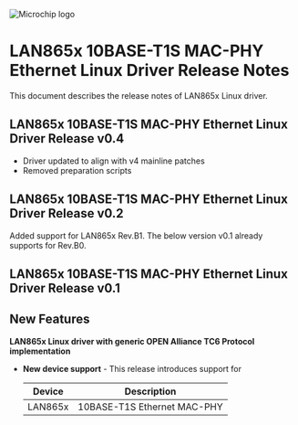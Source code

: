 ![Microchip logo](https://raw.githubusercontent.com/wiki/Microchip-MPLAB-Harmony/Microchip-MPLAB-Harmony.github.io/images/microchip_logo.png)

# LAN865x 10BASE-T1S MAC-PHY Ethernet Linux Driver Release Notes
This document describes the release notes of LAN865x Linux driver.
## LAN865x 10BASE-T1S MAC-PHY Ethernet Linux Driver Release v0.4
- Driver updated to align with v4 mainline patches 
- Removed preparation scripts
## LAN865x 10BASE-T1S MAC-PHY Ethernet Linux Driver Release v0.2
Added support for LAN865x Rev.B1. The below version v0.1 already supports for Rev.B0.
## LAN865x 10BASE-T1S MAC-PHY Ethernet Linux Driver Release v0.1
## New Features
**LAN865x Linux driver with generic OPEN Alliance TC6 Protocol implementation**
- **New device support** -
  This release introduces support for

    | Device    | Description             |
    | ------    | ------                  |
    | LAN865x   | 10BASE-T1S Ethernet MAC-PHY |
